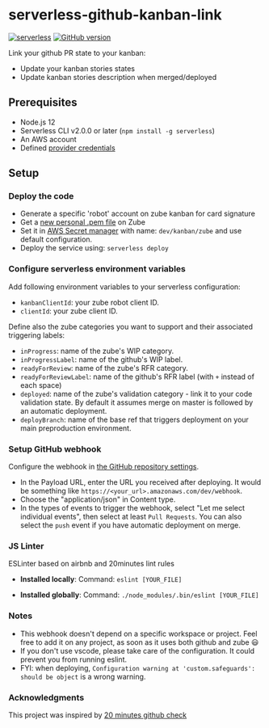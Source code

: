 # serverless-github-kanban-link

[![serverless](http://public.serverless.com/badges/v3.svg)](https://serverless.com/)
[![GitHub version](https://img.shields.io/badge/version-1.0.0-blue)](https://github.com/JamesLaviron/serverless-github-kanban-link)

Link your github PR state to your kanban:
- Update your kanban stories states
- Update kanban stories description when merged/deployed

## Prerequisites

- Node.js 12
- Serverless CLI v2.0.0 or later (`npm install -g serverless`)
- An AWS account
- Defined [provider credentials](https://serverless.com/framework/docs/providers/aws/guide/credentials/)

## Setup

### Deploy the code

- Generate a specific 'robot' account on zube kanban for card signature
- Get a [new personal .pem file](https://zube.io/docs/api) on Zube
- Set it in [AWS Secret manager](https://eu-west-1.console.aws.amazon.com/secretsmanager/home?region=eu-west-1#/newSecret?step=selectSecret) with name: `dev/kanban/zube` and use default configuration.
- Deploy the service using: `serverless deploy`

### Configure serverless environment variables

Add following environment variables to your serverless configuration:
- `kanbanClientId`: your zube robot client ID.
- `clientId`: your zube client ID.

Define also the zube categories you want to support and their associated triggering labels:
- `inProgress`: name of the zube's WIP category.
- `inProgressLabel`: name of the github's WIP label.
- `readyForReview`: name of the zube's RFR category.
- `readyForReviewLabel`: name of the github's RFR label (with `+` instead of each space)
- `deployed`: name of the zube's validation category - link it to your code validation state. By default it assumes merge on master is followed by an automatic deployment.
- `deployBranch`: name of the base ref that triggers deployment on your main preproduction environment.

### Setup GitHub webhook

Configure the webhook in [the GitHub repository settings](https://developer.github.com/webhooks/creating/#setting-up-a-webhook).

- In the Payload URL, enter the URL you received after deploying. It would be something like `https://<your_url>.amazonaws.com/dev/webhook`.
- Choose the "application/json" in Content type.
- In the types of events to trigger the webhook, select "Let me select individual events", then select at least `Pull Requests`. You can also select the `push` event if you have automatic deployment on merge.

### JS Linter
ESLinter based on airbnb and 20minutes lint rules

- **Installed locally**:
Command: `eslint [YOUR_FILE]`

- **Installed globally**:
Command: `./node_modules/.bin/eslint [YOUR_FILE]`

### Notes

- This webhook doesn't depend on a specific workspace or project. Feel free to add it on any project, as soon as it uses both github and zube :smiley:
- If you don't use vscode, please take care of the configuration. It could prevent you from running eslint.
- FYI: when deploying, `Configuration warning at 'custom.safeguards': should be object` is a wrong warning.

### Acknowledgments
This project was inspired by [20 minutes github check](https://github.com/20minutes/serverless-github-check)
